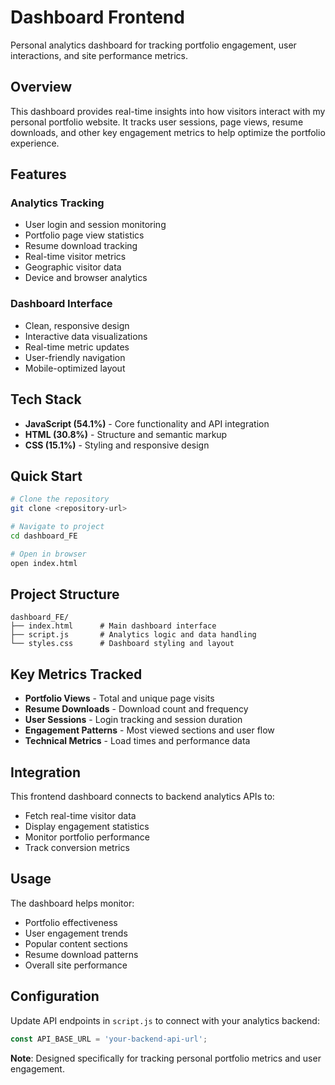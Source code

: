 # Dashboard Frontend

Personal analytics dashboard for tracking portfolio engagement, user interactions, and site performance metrics.

## Overview

This dashboard provides real-time insights into how visitors interact with my personal portfolio website. It tracks user sessions, page views, resume downloads, and other key engagement metrics to help optimize the portfolio experience.

## Features

### Analytics Tracking
- User login and session monitoring
- Portfolio page view statistics
- Resume download tracking
- Real-time visitor metrics
- Geographic visitor data
- Device and browser analytics

### Dashboard Interface
- Clean, responsive design
- Interactive data visualizations
- Real-time metric updates
- User-friendly navigation
- Mobile-optimized layout

## Tech Stack

- **JavaScript (54.1%)** - Core functionality and API integration
- **HTML (30.8%)** - Structure and semantic markup
- **CSS (15.1%)** - Styling and responsive design

## Quick Start

```bash
# Clone the repository
git clone <repository-url>

# Navigate to project
cd dashboard_FE

# Open in browser
open index.html
```

## Project Structure

```
dashboard_FE/
├── index.html      # Main dashboard interface
├── script.js       # Analytics logic and data handling
└── styles.css      # Dashboard styling and layout
```

## Key Metrics Tracked

- **Portfolio Views** - Total and unique page visits
- **Resume Downloads** - Download count and frequency
- **User Sessions** - Login tracking and session duration
- **Engagement Patterns** - Most viewed sections and user flow
- **Technical Metrics** - Load times and performance data

## Integration

This frontend dashboard connects to backend analytics APIs to:
- Fetch real-time visitor data
- Display engagement statistics
- Monitor portfolio performance
- Track conversion metrics

## Usage

The dashboard helps monitor:
- Portfolio effectiveness
- User engagement trends
- Popular content sections
- Resume download patterns
- Overall site performance

## Configuration

Update API endpoints in `script.js` to connect with your analytics backend:

```javascript
const API_BASE_URL = 'your-backend-api-url';
```

**Note**: Designed specifically for tracking personal portfolio metrics and user engagement.

